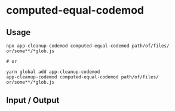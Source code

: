 # computed-equal-codemod


## Usage

```
npx app-cleanup-codemod computed-equal-codemod path/of/files/ or/some**/*glob.js

# or

yarn global add app-cleanup-codemod
app-cleanup-codemod computed-equal-codemod path/of/files/ or/some**/*glob.js
```

## Input / Output

<!--FIXTURES_TOC_START-->
<!--FIXTURES_TOC_END-->

<!--FIXTURES_CONTENT_START-->
<!--FIXTURES_CONTENT_END-->